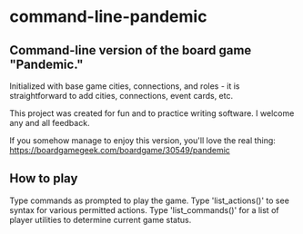# command-line-pandemic

## Command-line version of the board game "Pandemic." 
Initialized with base game cities, connections, and roles - it is straightforward to add cities, connections, event cards, etc.

This project was created for fun and to practice writing software. I welcome any and all feedback.

If you somehow manage to enjoy this version, you'll love the real thing: https://boardgamegeek.com/boardgame/30549/pandemic

## How to play
Type commands as prompted to play the game. Type 'list_actions()' to see syntax for various permitted actions. Type 'list_commands()' for a list of player utilities to determine current game status.

